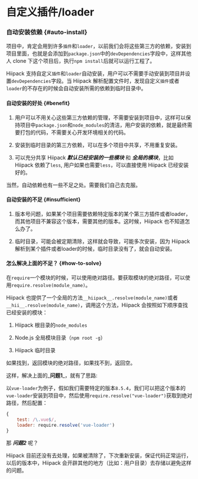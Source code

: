 # 自定义插件\/loader

### 自动安装依赖 {#auto-install}

项目中，肯定会用到许多`插件`和`loader`，以前我们会将这些第三方的依赖，安装到项目里面，也就是会添加到`package.json`中的`devDependencies`字段中，这样其他人 clone 下这个项目后，执行`npm install`后就可以运行工程了。

Hiipack 支持自定义`插件`和`loader`自动安装，用户可以不需要手动安装到项目并设置`devDependencies`字段。当 Hiipack 解析配置文件时，发现自定义`插件`或者`loader`的不存在的时候会自动安装所需的依赖到临时目录中。

#### 自动安装的好处 {#benefit}

1. 用户可以不用关心这些第三方依赖的管理，不需要安装到项目中，这样可以保持项目中`package.json`和`node_modules`的清洁，用户安装的依赖，就是最终需要打包的代码，不需要关心开发环境相关的代码。

2. 安装到临时目录的第三方依赖，可以在多个项目中共享，不用重复安装。

3. 可以充分共享 Hiipack _**默认已经安装的一些模块**_ 和 _**全局的模块**_，比如 Hiipack 依赖了`less`, 用户如果也需要`less`，可以直接使用 Hiipack 已经安装好的。


当然，自动依赖也有一些不足之处。需要我们自己去克服。

#### 自动安装的不足 {#insufficient}

1. 版本号问题，如果某个项目需要依赖特定版本的某个第三方插件或者loader，而其他项目不兼容这个版本，需要其他的版本。这时候，Hiipack 也不知道怎么办了。

2. 临时目录，可能会被定期清除，这样就会导致，可能多次安装，因为 Hiipack 解析到某个插件或者loader的时候，临时目录没有了，就会自动安装。


#### 怎么解决上面的不足？ {#how-to-solve}

在`require`一个模块的时候，可以使用绝对路径。要获取模块的绝对路径，可以使用`require.resolve(module_name)`。

Hiipack 也提供了一个全局的方法`__hiipack__.resolve(module_name)`或者`__hii__.resolve(module_name)`，调用这个方法，Hiipack 会按照如下顺序查找已经安装的模块：

1. Hiipack 根目录的`node_modules`

2. Node.js 全局模块目录（`npm root -g`）

3. Hiipack 临时目录


如果找到，返回模块的绝对路径，如果找不到，返回空。

这样，解决上面的_**问题1**_，就有了思路:

以`vue-loader`为例子，假如我们需要特定的版本`8.5.4`，我们可以把这个版本的`vue-loader`安装到项目中，然后使用`require.resolve("vue-loader")`获取到绝对路径，然后配置：

```javascript
{ 
    test: /\.vue$/, 
    loader: require.resolve('vue-loader') 
}
```

那 _**问题2**_ 呢？

Hiipack 目前还没有去处理，如果被清除了，下次重新安装，保证代码正常运行，以后的版本中，Hiipack 会开辟其他的地方（比如：用户目录）去存储以避免这样的问题。

